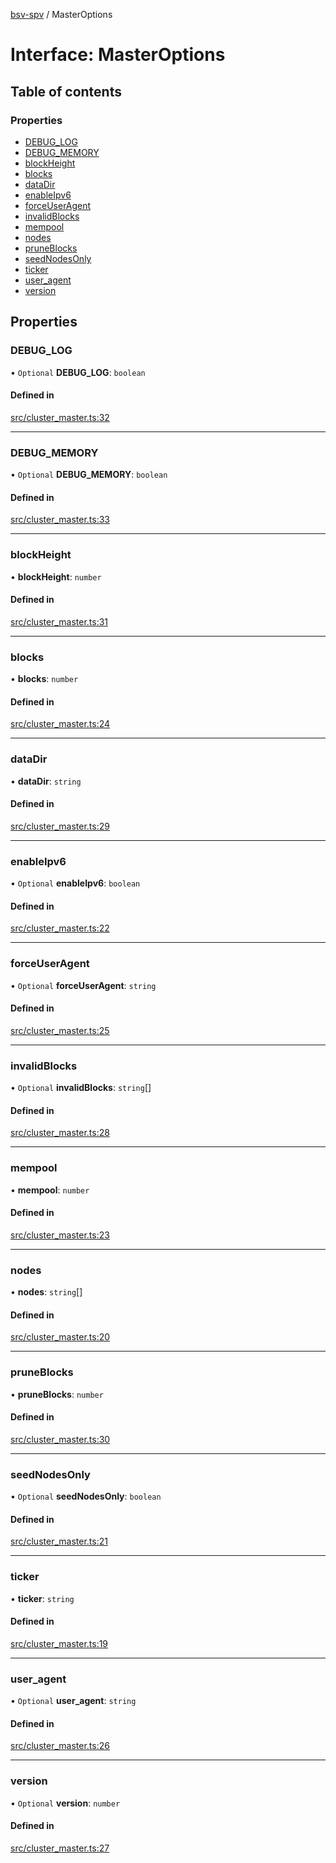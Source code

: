 [bsv-spv](../README.md) / MasterOptions

# Interface: MasterOptions

## Table of contents

### Properties

- [DEBUG\_LOG](MasterOptions.md#debug_log)
- [DEBUG\_MEMORY](MasterOptions.md#debug_memory)
- [blockHeight](MasterOptions.md#blockheight)
- [blocks](MasterOptions.md#blocks)
- [dataDir](MasterOptions.md#datadir)
- [enableIpv6](MasterOptions.md#enableipv6)
- [forceUserAgent](MasterOptions.md#forceuseragent)
- [invalidBlocks](MasterOptions.md#invalidblocks)
- [mempool](MasterOptions.md#mempool)
- [nodes](MasterOptions.md#nodes)
- [pruneBlocks](MasterOptions.md#pruneblocks)
- [seedNodesOnly](MasterOptions.md#seednodesonly)
- [ticker](MasterOptions.md#ticker)
- [user\_agent](MasterOptions.md#user_agent)
- [version](MasterOptions.md#version)

## Properties

### DEBUG\_LOG

• `Optional` **DEBUG\_LOG**: `boolean`

#### Defined in

[src/cluster_master.ts:32](https://github.com/kevinejohn/bsv-spv/blob/master/src/cluster_master.ts#L32)

___

### DEBUG\_MEMORY

• `Optional` **DEBUG\_MEMORY**: `boolean`

#### Defined in

[src/cluster_master.ts:33](https://github.com/kevinejohn/bsv-spv/blob/master/src/cluster_master.ts#L33)

___

### blockHeight

• **blockHeight**: `number`

#### Defined in

[src/cluster_master.ts:31](https://github.com/kevinejohn/bsv-spv/blob/master/src/cluster_master.ts#L31)

___

### blocks

• **blocks**: `number`

#### Defined in

[src/cluster_master.ts:24](https://github.com/kevinejohn/bsv-spv/blob/master/src/cluster_master.ts#L24)

___

### dataDir

• **dataDir**: `string`

#### Defined in

[src/cluster_master.ts:29](https://github.com/kevinejohn/bsv-spv/blob/master/src/cluster_master.ts#L29)

___

### enableIpv6

• `Optional` **enableIpv6**: `boolean`

#### Defined in

[src/cluster_master.ts:22](https://github.com/kevinejohn/bsv-spv/blob/master/src/cluster_master.ts#L22)

___

### forceUserAgent

• `Optional` **forceUserAgent**: `string`

#### Defined in

[src/cluster_master.ts:25](https://github.com/kevinejohn/bsv-spv/blob/master/src/cluster_master.ts#L25)

___

### invalidBlocks

• `Optional` **invalidBlocks**: `string`[]

#### Defined in

[src/cluster_master.ts:28](https://github.com/kevinejohn/bsv-spv/blob/master/src/cluster_master.ts#L28)

___

### mempool

• **mempool**: `number`

#### Defined in

[src/cluster_master.ts:23](https://github.com/kevinejohn/bsv-spv/blob/master/src/cluster_master.ts#L23)

___

### nodes

• **nodes**: `string`[]

#### Defined in

[src/cluster_master.ts:20](https://github.com/kevinejohn/bsv-spv/blob/master/src/cluster_master.ts#L20)

___

### pruneBlocks

• **pruneBlocks**: `number`

#### Defined in

[src/cluster_master.ts:30](https://github.com/kevinejohn/bsv-spv/blob/master/src/cluster_master.ts#L30)

___

### seedNodesOnly

• `Optional` **seedNodesOnly**: `boolean`

#### Defined in

[src/cluster_master.ts:21](https://github.com/kevinejohn/bsv-spv/blob/master/src/cluster_master.ts#L21)

___

### ticker

• **ticker**: `string`

#### Defined in

[src/cluster_master.ts:19](https://github.com/kevinejohn/bsv-spv/blob/master/src/cluster_master.ts#L19)

___

### user\_agent

• `Optional` **user\_agent**: `string`

#### Defined in

[src/cluster_master.ts:26](https://github.com/kevinejohn/bsv-spv/blob/master/src/cluster_master.ts#L26)

___

### version

• `Optional` **version**: `number`

#### Defined in

[src/cluster_master.ts:27](https://github.com/kevinejohn/bsv-spv/blob/master/src/cluster_master.ts#L27)

